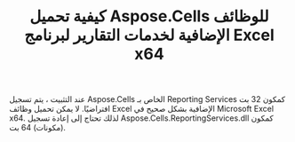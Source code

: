 ﻿---
title: كيفية تحميل Aspose.Cells للوظائف الإضافية لخدمات التقارير لبرنامج Excel x64
type: docs
weight: 80
url: /ar/reportingservices/how-to-load-aspose-cells-for-reporting-services-add-ins-for-excel-x64/
---
عند التثبيت ، يتم تسجيل Aspose.Cells الخاص بـ Reporting Services كمكون 32 بت افتراضيًا. لا يمكن تحميل وظائف Excel الإضافية بشكل صحيح في Microsoft Excel x64. لذلك تحتاج إلى إعادة تسجيل Aspose.Cells.ReportingServices.dll كمكون (مكونات) 64 بت.
